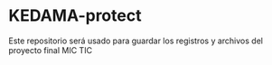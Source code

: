 # KEDAMA-protect
Este repositorio será usado para guardar los registros y archivos del proyecto final MIC TIC 
